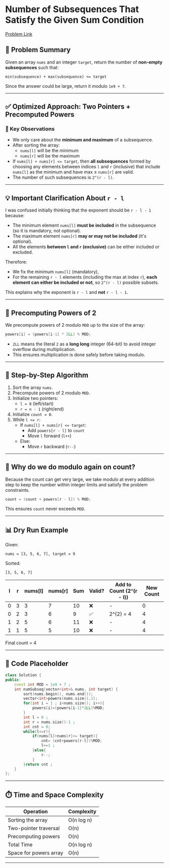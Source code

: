 # Number of Subsequences That Satisfy the Given Sum Condition

[Problem Link](https://leetcode.com/problems/number-of-subsequences-that-satisfy-the-given-sum-condition/description/?envType=daily-question&envId=2025-06-29)

## 🧠 Problem Summary

Given an array `nums` and an integer `target`, return the number of **non-empty subsequences** such that:

```
min(subsequence) + max(subsequence) <= target
```

Since the answer could be large, return it modulo `1e9 + 7`.

---

## ✅ Optimized Approach: Two Pointers + Precomputed Powers

### 🔑 Key Observations

- We only care about the **minimum and maximum** of a subsequence.
- After sorting the array:
  - `nums[l]` will be the minimum
  - `nums[r]` will be the maximum
- If `nums[l] + nums[r] <= target`, then **all subsequences** formed by choosing any elements between indices `l` and `r` (inclusive) that include `nums[l]` as the minimum and have max ≤ `nums[r]` are valid.
- The number of such subsequences is `2^(r - l)`.

---

## 💡 Important Clarification About `r - l`

I was confused initially thinking that the exponent should be `r - l - 1` because:

- The minimum element `nums[l]` **must be included** in the subsequence (so it is mandatory, not optional).
- The maximum element `nums[r]` **may or may not be included** (it's optional).
- All the elements **between `l` and `r` (exclusive)** can be either included or excluded.

Therefore:

- We fix the minimum `nums[l]` (mandatory),
- For the remaining `r - l` elements (including the max at index `r`), **each element can either be included or not**, so `2^(r - l)` possible subsets.

This explains why the exponent is `r - l` and **not** `r - l - 1`.

---

## 🧮 Precomputing Powers of 2

We precompute powers of 2 modulo `MOD` up to the size of the array:

```cpp
powers[i] = (powers[i-1] * 2LL) % MOD;
```

- `2LL` means the literal `2` as a **long long** integer (64-bit) to avoid integer overflow during multiplication.
- This ensures multiplication is done safely before taking modulo.

---

## 🔁 Step-by-Step Algorithm

1. Sort the array `nums`.
2. Precompute powers of 2 modulo `MOD`.
3. Initialize two pointers:
   - `l = 0` (left/start)
   - `r = n - 1` (right/end)
4. Initialize `count = 0`.
5. While `l <= r`:
   - If `nums[l] + nums[r] <= target`:
     - Add `powers[r - l]` to `count`
     - Move `l` forward (`l++`)
   - Else:
     - Move `r` backward (`r--`)

---

## 🧩 Why do we do modulo again on count?

Because the count can get very large, we take modulo at every addition step to keep the number within integer limits and satisfy the problem constraints.

```cpp
count = (count + powers[r - l]) % MOD;
```

This ensures `count` never exceeds `MOD`.

---

## 📊 Dry Run Example

Given:

```
nums = [3, 5, 6, 7], target = 9
```

Sorted:

```
[3, 5, 6, 7]
```

| l | r | nums[l] | nums[r] | Sum    | Valid? | Add to Count (2^(r - l)) | New Count |
|---|---|---------|---------|--------|--------|---------------------------|-----------|
| 0 | 3 | 3       | 7       | 10     | ❌     | -                         | 0         |
| 0 | 2 | 3       | 6       | 9      | ✅     | 2^(2) = 4                 | 4         |
| 1 | 2 | 5       | 6       | 11     | ❌     | -                         | 4         |
| 1 | 1 | 5       | 5       | 10     | ❌     | -                         | 4         |

Final count = 4

---

## 🚧 Code Placeholder

```cpp
class Solution {
public:
    const int MOD = 1e9 + 7 ;
    int numSubseq(vector<int>& nums, int target) {
        sort(nums.begin(), nums.end());
        vector<int>powers(nums.size(),1);
        for(int i = 1 ; i<nums.size(); i++){
            powers[i]=(powers[i-1]*2LL)%MOD;
        }
        int l = 0 ;
        int r = nums.size()-1 ;
        int cnt = 0;
        while(l<=r){
            if(nums[l]+nums[r]<= target){
                cnt= (cnt+powers[r-l])%MOD;
                l+=1 ;
            }else{
                r--;
            }
        }return cnt ;
    }
};
```

---

## ⏱️ Time and Space Complexity

| Operation               | Complexity |
|-------------------------|------------|
| Sorting the array       | O(n log n) |
| Two-pointer traversal   | O(n)       |
| Precomputing powers     | O(n)       |
| Total Time              | O(n log n) |
| Space for powers array  | O(n)       |

---


